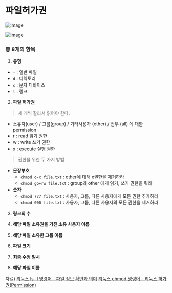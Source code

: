 

# 파일허가권


![image](https://github.com/sujinsu/TIL/assets/87465326/2dfa0803-a303-4e98-8222-9248a4ce1d4e)

![image](https://github.com/sujinsu/TIL/assets/87465326/5ada55af-980b-462d-96f5-8db356f40211)


### **총 8개의 항목**

1. **유형**

- `-` : 일반 파일
- `d` : 디렉토리
- `c` : 문자 디바이스
- `l` : 링크

2. **파일 허가권**



> 세 개씩 잘라서 읽어야 한다.

- 소유자(user) / 그룹(group) / 기타사용자 (other) / 전부 (all) 에 대한 permission
- r : read 읽기 권한
- w : write 쓰기 권한
- x : execute 실행 권한



>  권한을 위한 두 가지 방법

- **문장부호**
  - `chmod o-x file.txt` : other에 대해  x권한을 제거하라
  - `chmod go+rw file.txt` : group과 other 에게 읽기, 쓰기 권한을 줘라
- **숫자**
  - `chmod 777 file.txt` : 사용자, 그룹, 다른 사용자에게 모든 권한 추가하라
  - `chmod 000 file.txt` : 사용자, 그룹, 다른 사용자의 모든 권한을 제거하라









3. **링크의 수**

4. **해당 파일 소유권을 가진 소유 사용자 이름**
5. **해당 파일 소유한 그룹 이름**
6. **파일 크기**
7. **최종 수정 일시**
8. **해당 파일 이름**

자료)
[리눅스 ls -l 명령어 - 파일 정보 확인과 의미](https://www.leafcats.com/137)
[리눅스 chmod 명령어 - 리눅스 허가권(Permission)](https://www.leafcats.com/138)
